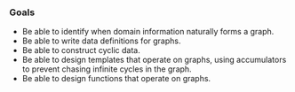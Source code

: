 ### Goals

-   Be able to identify when domain information naturally forms a graph.
-   Be able to write data definitions for graphs.
-   Be able to construct cyclic data.
-   Be able to design templates that operate on graphs, using accumulators to prevent chasing infinite cycles in the graph.
-   Be able to design functions that operate on graphs.
